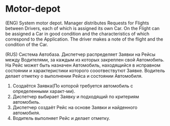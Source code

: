 # Motor-depot
(ENG) System motor depot. Manager distributes Requests for Flights between Drivers, each of which is assigned its own Car. On the Flight can be assigned a Car in good condition and the characteristics of which correspond to the Application. The driver makes a note of the flight and the condition of the Car.

(RUS)  Система Автобаза. Диспетчер распределяет Заявки на Рейсы между Водителями, за каждым из которых закреплен свой Автомобиль. На Рейс может быть назначен Автомобиль, находящийся в исправном состоянии и характеристики которого сооотвествутют Заявке. Водитель делает отметку о выполнении Рейса и состоянии Автомобиля.

1. Создаётся Заявка(По которой требуется автомобиль с определенными характ-ми).
2. Диспетчер выбирает Заявку и подходящий по критериям автомобиль.
3. Диспетчер создаёт Рейс на основе Заявки и найденного автомобиля.
4. Водитель выполняет Рейс и делает отметку.
